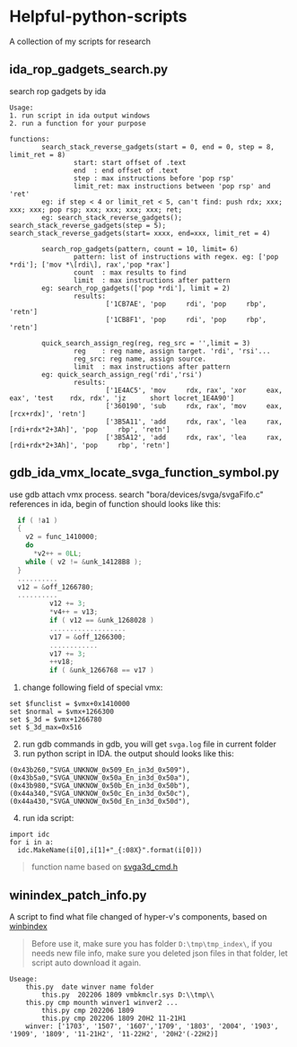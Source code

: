# Helpful-python-scripts
A collection of my scripts for research

## ida_rop_gadgets_search.py
search rop gadgets by ida

```
Usage:
1. run script in ida output windows
2. run a function for your purpose

functions:  
		search_stack_reverse_gadgets(start = 0, end = 0, step = 8, limit_ret = 8)  
				start: start offset of .text  
				end  : end offset of .text  
				step : max instructions before 'pop rsp'  
				limit_ret: max instructions between 'pop rsp' and 'ret'  
		eg: if step < 4 or limit_ret < 5, can't find: push rdx; xxx; xxx; xxx; pop rsp; xxx; xxx; xxx; xxx; ret;  
		eg: search_stack_reverse_gadgets(); search_stack_reverse_gadgets(step = 5); search_stack_reverse_gadgets(start= xxxx, end=xxx, limit_ret = 4)  
  
		search_rop_gadgets(pattern, count = 10, limit= 6)  
				pattern: list of instructions with regex. eg: ['pop *rdi']; ['mov *\[rdi\], rax','pop *rax']  
				count  : max results to find  
				limit  : max instructions after pattern  
		eg: search_rop_gadgets(['pop *rdi'], limit = 2)   
				results:  
						['1CB7AE', 'pop     rdi', 'pop     rbp', 'retn']  
						['1CB8F1', 'pop     rdi', 'pop     rbp', 'retn']  

		quick_search_assign_reg(reg, reg_src = '',limit = 3)  
				reg    : reg name, assign target. 'rdi', 'rsi'...  
				reg_src: reg name, assign source.  
				limit  : max instructions after pattern  
		eg: quick_search_assign_reg('rdi','rsi')  
				results:  
						['1E4AC5', 'mov     rdx, rax', 'xor     eax, eax', 'test    rdx, rdx', 'jz      short locret_1E4A90']  
						['360190', 'sub     rdx, rax', 'mov     eax, [rcx+rdx]', 'retn']  
						['3B5A11', 'add     rdx, rax', 'lea     rax, [rdi+rdx*2+3Ah]', 'pop     rbp', 'retn']  
						['3B5A12', 'add     rdx, rax', 'lea     rax, [rdi+rdx*2+3Ah]', 'pop     rbp', 'retn']

```

## gdb_ida_vmx_locate_svga_function_symbol.py
use gdb attach vmx process.
search "bora/devices/svga/svgaFifo.c" references in ida, begin of function should looks like this:
```c
  if ( !a1 )
  {
    v2 = func_1410000;
    do
      *v2++ = 0LL;
    while ( v2 != &unk_14128B8 );
  }
  ..........
  v12 = &off_1266780;
  ..........
          v12 += 3;
          *v4++ = v13;
          if ( v12 == &unk_1268028 )
          ...................
          v17 = &off_1266300;
          ............
          v17 += 3;
          ++v18;
          if ( &unk_1266768 == v17 )
```
1. change following field of special vmx:
```
set $funclist = $vmx+0x1410000 
set $normal = $vmx+1266300
set $_3d = $vmx+1266780
set $_3d_max=0x516
```
2. run gdb commands in gdb, you will get `svga.log` file in current folder
3. run python script in IDA. the output should looks like this:
```
(0x43b260,"SVGA_UNKNOW_0x509_En_in3d_0x509"),
(0x43b5a0,"SVGA_UNKNOW_0x50a_En_in3d_0x50a"),
(0x43b980,"SVGA_UNKNOW_0x50b_En_in3d_0x50b"),
(0x44a340,"SVGA_UNKNOW_0x50c_En_in3d_0x50c"),
(0x44a430,"SVGA_UNKNOW_0x50d_En_in3d_0x50d"),
```
4. run ida script:
```
import idc
for i in a:
  idc.MakeName(i[0],i[1]+"_{:08X}".format(i[0]))
```
> function name based on [svga3d_cmd.h](https://elixir.bootlin.com/linux/latest/source/drivers/gpu/drm/vmwgfx/device_include/svga3d_cmd.h)

## winindex_patch_info.py
A script to find what file changed of hyper-v's components, based on [winbindex](https://winbindex.m417z.com)
> Before use it, make sure you has folder `D:\tmp\tmp_index\`, if you needs new file info, make sure you deleted json files in that folder, let script auto download it again.

```
Useage:
    this.py  date winver name folder
        this.py  202206 1809 vmbkmclr.sys D:\\tmp\\
    this.py cmp mounth winver1 winver2 ...
        this.py cmp 202206 1809
        this.py cmp 202206 1809 20H2 11-21H1
    winver: ['1703', '1507', '1607','1709', '1803', '2004', '1903', '1909', '1809', '11-21H2', '11-22H2', '20H2'(-22H2)]
```   
